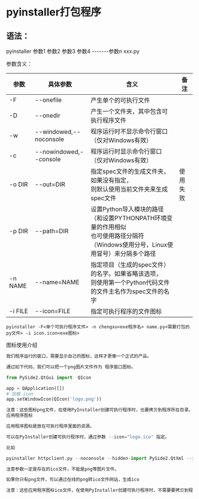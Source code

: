 # pyinstaller打包程序

## 语法：

pyinstaller 参数1 参数2 参数3 参数4 -------参数n  xxx.py

参数含义：

| 参数    | 具体参数               | 含义                                                         | 备注     |
| ------- | ---------------------- | ------------------------------------------------------------ | -------- |
| -F      | --onefile              | 产生单个的可执行文件                                         |          |
| -D      | --onedir               | 产生一个文件夹，其中包含可执行程序文件                       |          |
| -w      | --windowed,--noconsole | 程序运行时不显示命令行窗口（仅对Windows有效）                |          |
| -c      | --nowindowed,--console | 程序运行时显示命令行窗口（仅对Windows有效）                  |          |
| -o DIR  | --out=DIR              | 指定spec文件的生成文件夹，如果没有指定，<br>则默认使用当前文件夹来生成spec文件 | 使用失败 |
| -p DIR  | --path=DIR             | 设置Python导入模块的路径（和设置PYTHONPATH环境变量的作用相似<br>也可使用路径分隔符（Windows使用分号，Linux使用冒号）来分隔多个路径 |          |
| -n NAME | --name=NAME            | 指定项目（生成的spec文件）的名字。如果省略该选项，<br>则使用第一个Python代码文件的文件主名作为spec文件的名字 |          |
| -i FILE | --icon=FILE            | 指定可执行程序的文件图标                                     |          |



`pyinstaller -F<单个可执行程序文件> -n chengxu<exe程序名> name.py<需要打包的py文件> -i icon.icon<exe图标> `

图标使用介绍

```python
我们程序运行的窗口，需要显示自己的图标，这样才更像一个正式的产品。

通过如下代码，我们可以把一个png图片文件作为 程序窗口图标。

from PySide2.QtGui import  QIcon

app = QApplication([])
# 加载 icon
app.setWindowIcon(QIcon('logo.png'))

注意：这些图标png文件，在使用PyInstaller创建可执行程序时，也要拷贝到程序所在目录。否则可执行程序运行后不会显示图标。
应用程序图标

应用程序图标是放在可执行程序里面的资源。

可以在PyInstaller创建可执行程序时，通过参数 --icon="logo.ico" 指定。

比如

pyinstaller httpclient.py --noconsole --hidden-import PySide2.QtXml --icon="logo.ico"

注意参数一定是存在的ico文件，不能是png等图片文件。

如果你只有png文件，可以通过在线的png转ico文件网站，生成ico

注意：这些应用程序图标ico文件，在使用PyInstaller创建可执行程序时，不需要要拷贝到程序所在目录。因为它已经被嵌入可执行程序了。
```